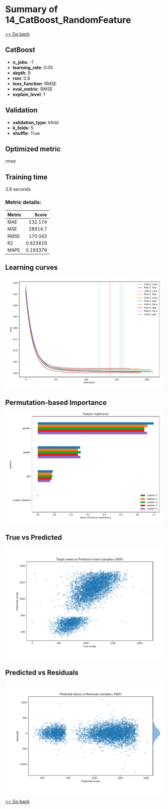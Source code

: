 # Summary of 14_CatBoost_RandomFeature

[<< Go back](../README.md)


## CatBoost
- **n_jobs**: -1
- **learning_rate**: 0.05
- **depth**: 8
- **rsm**: 0.8
- **loss_function**: RMSE
- **eval_metric**: RMSE
- **explain_level**: 1

## Validation
 - **validation_type**: kfold
 - **k_folds**: 5
 - **shuffle**: True

## Optimized metric
rmse

## Training time

3.9 seconds

### Metric details:
| Metric   |        Score |
|:---------|-------------:|
| MAE      |   132.174    |
| MSE      | 28914.7      |
| RMSE     |   170.043    |
| R2       |     0.623819 |
| MAPE     |     0.193379 |



## Learning curves
![Learning curves](learning_curves.png)

## Permutation-based Importance
![Permutation-based Importance](permutation_importance.png)
## True vs Predicted

![True vs Predicted](true_vs_predicted.png)


## Predicted vs Residuals

![Predicted vs Residuals](predicted_vs_residuals.png)



[<< Go back](../README.md)
